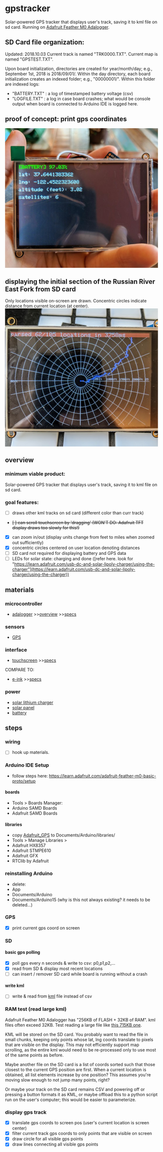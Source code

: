 # gpstracker
Solar-powered GPS tracker that displays user's track, saving it to kml file on sd card. Running on [Adafruit Feather M0 Adalogger](https://www.adafruit.com/product/2796).

## SD Card file organization:
Updated: 2018.10.03
Current track is named "TRK0000.TXT".
Current map is named "GPSTEST.TXT".

Upon board initialization, directories are created for year/month/day; e.g., September 1st, 2018 is 2018/09/01/. Within the day directory, each board initialization creates an indexed folder; e.g., "00000001/". Within this folder are indexed logs:
- "BATTERY.TXT" : a log of timestamped battery voltage (csv)
- "LOGFILE.TXT" : a log in case board crashes; what would be console output when board is connected to Arduino IDE is logged here.

## proof of concept: print gps coordinates
![an image examplar](./examples/proofofconcept1.jpg)

## displaying the initial section of the Russian River East Fork from SD card
Only locations visible on-screen are drawn. Concentric circles indicate distance from current location (at center).
![an image examplar](./examples/proofofconcept2.jpg)

## overview

### minimum viable product:
Solar-powered GPS tracker that displays user's track, saving it to kml file on sd card.

### goal features:
- [ ] draws other kml tracks on sd card (different color than curr track)
- <del>[ ] can scroll touchscreen by 'dragging' (WON'T DO: Adafruit TFT display draws too slowly for this!)</del>
- [X] can zoom in/out (display units change from feet to miles when zoomed out sufficiently)
- [X] concentric circles centered on user location denoting distances
- [ ] SD card not required for displaying battery and GPS data
- [ ] LEDs for solar state: charging and done ([refer here. look for "https://learn.adafruit.com/usb-dc-and-solar-lipoly-charger/using-the-charger"](https://learn.adafruit.com/usb-dc-and-solar-lipoly-charger/using-the-charger))

## materials

### microcontroller
- [adalogger](https://www.adafruit.com/product/2796) >>[overview](https://learn.adafruit.com/adafruit-feather-m0-adalogger/overview) >>[specs](https://cdn-learn.adafruit.com/downloads/pdf/adafruit-feather-m0-adalogger.pdf)

### sensors
- [GPS](https://www.adafruit.com/product/746)

### interface
- [touchscreen](https://learn.adafruit.com/adafruit-3-5-tft-featherwing/overview) >>[specs](https://cdn-learn.adafruit.com/downloads/pdf/adafruit-3-5-tft-featherwing.pdf)

COMPARE TO:
- [e-ink](https://learn.adafruit.com/adafruit-eink-display-breakouts) >>[specs](https://cdn-learn.adafruit.com/downloads/pdf/adafruit-eink-display-breakouts.pdf)

### power
- [solar lithium charger](https://www.adafruit.com/product/390)
- [solar panel](https://www.adafruit.com/product/3809)
- [battery](https://www.adafruit.com/product/2011)

## steps

### wiring
- [ ] hook up materials.

### Arduino IDE Setup
- follow steps here: https://learn.adafruit.com/adafruit-feather-m0-basic-proto/setup
#### boards
- Tools > Boards Manager: 
- Arduino SAMD Boards
- Adafruit SAMD Boards
#### libraries
- copy [Adafruit_GPS](https://github.com/adafruit/Adafruit_GPS) to Documents/Arduino/libraries/
- Tools > Manage Libraries > 
- Adafruit HX8357
- Adafruit STMPE610
- Adafruit GFX
- RTClib by Adafruit

### reinstalling Arduino
- delete:
- App
- Documents/Arduino
- Documents/Arduino15 (why is this not always existing? it needs to be deleted...)

### GPS
- [X] print current gps coord on screen

### SD

#### basic gps polling
- [X] poll gps every n seconds & write to csv: p0,p1,p2,...
- [X] read from SD & display most recent locations
- [ ] can insert / remover SD card while board is running without a crash

#### write kml
- [ ] write & read from [kml](./kml.md) file instead of csv

### RAM test (read large kml)
Adafruit Feather M0 Adalogger has "256KB of FLASH + 32KB of RAM". kml files often exceed 32KB. Test reading a large file like [this 715KB one](./examples/kml/costa_rica_track.kml). 

KML will be stored on the SD card. You probably want to read the file in small chunks, keeping only points whose lat, lng coords translate to pixels that are visible on the display. This may not efficiently support map scrolling, as the entire kml would need to be re-processed only to use most of the same points as before. 

Maybe another file on the SD card is a list of coords sorted such that those closest to the current GPS position are first. When a current location is obtained, all list elements increase by one position? This assumes you're moving slow enough to not jump many points, right?

Or maybe your track on the SD card remains CSV and powering off or pressing a button formats it as KML, or maybe offload this to a python script run on the user's computer; this would be easier to parameterize.

### display gps track
- [X] translate gps coords to screen pos (user's current location is screen center)
- [X] filter current track gps coords to only points that are visible on screen
- [X] draw circle for all visible gps points
- [X] draw lines connecting all visible gps points
